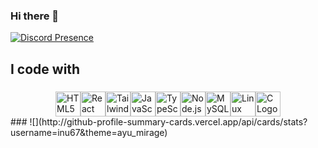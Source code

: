 ### Hi there 👋

[![Discord Presence](https://lanyard-profile-readme.vercel.app/api/1114341995633184768?theme=dark&bg=1A2C38&animated=false&hideDiscrim=true)](https://discord.com/users/1114341995633184768)

<h2 align="left">I code with</h2>

###
<div style="display: flex; flex-wrap: wrap; gap: 20; justify-content: center;">
  <img src="https://cdn.jsdelivr.net/gh/devicons/devicon/icons/html5/html5-original.svg" height="40" width="40" alt="HTML5 Logo">
  <img src="https://cdn.jsdelivr.net/gh/devicons/devicon/icons/react/react-original.svg" height="40" width="40" alt="React Logo">
  <img src="https://cdn.jsdelivr.net/gh/devicons/devicon/icons/tailwindcss/tailwindcss-original-wordmark.svg" height="40" width="40" alt="Tailwind CSS Logo">
  <img src="https://cdn.jsdelivr.net/gh/devicons/devicon/icons/javascript/javascript-original.svg" height="40" width="40" alt="JavaScript Logo">
  <img src="https://cdn.jsdelivr.net/gh/devicons/devicon/icons/typescript/typescript-original.svg" height="40" width="40" alt="TypeScript Logo">
  <img src="https://cdn.jsdelivr.net/gh/devicons/devicon/icons/nodejs/nodejs-original.svg" height="40" width="40" alt="Node.js Logo">
  <img src="https://cdn.jsdelivr.net/gh/devicons/devicon/icons/mysql/mysql-original.svg" height="40" width="40" alt="MySQL Logo">
  <img src="https://cdn.jsdelivr.net/gh/devicons/devicon/icons/linux/linux-original.svg" height="40" width="40" alt="Linux Logo">
  <img src="https://cdn.jsdelivr.net/gh/devicons/devicon/icons/c/c-original.svg" height="40" width="40" alt="C Logo">
</div>
###
![](http://github-profile-summary-cards.vercel.app/api/cards/stats?username=inu67&theme=ayu_mirage)
